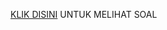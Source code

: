 [KLIK DISINI](https://drive.google.com/drive/u/2/folders/10nON62jw9H1UoLDbFx-5mRXtDl1RF_82) UNTUK MELIHAT SOAL
